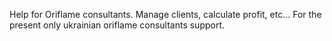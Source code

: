 Help for Oriflame consultants. Manage clients, calculate profit, etc... For the present only ukrainian oriflame consultants support.